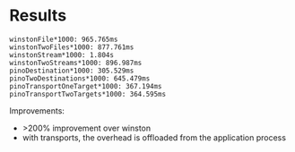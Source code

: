 # Results

```
winstonFile*1000: 965.765ms
winstonTwoFiles*1000: 877.761ms
winstonStream*1000: 1.804s
winstonTwoStreams*1000: 896.987ms
pinoDestination*1000: 305.529ms
pinoTwoDestinations*1000: 645.479ms
pinoTransportOneTarget*1000: 367.194ms
pinoTransportTwoTargets*1000: 364.595ms
```

Improvements:
- \>200% improvement over winston
- with transports, the overhead is offloaded from the application process
